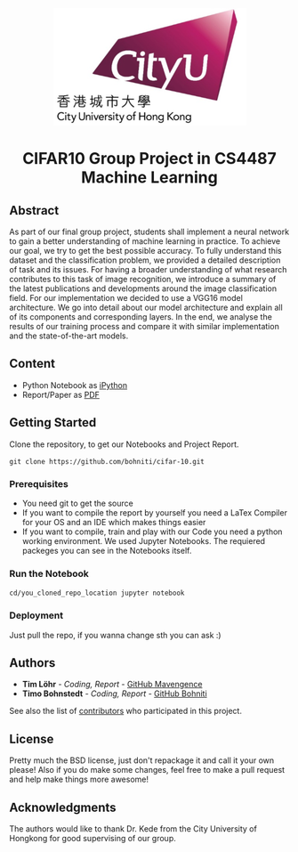 <div style="border-bottom:none;">
  <div align="center"> 
    <img style="border-bottom:none;" src="https://github.com/Mavengence/Kaggle-Seattle-Airbnb-Analysis/blob/dev/report/photo/0_cityu.png">
    <h1>CIFAR10 Group Project in CS4487 Machine Learning</h1>
  </div>
</div>

## Abstract

As part of our final group project, students shall implement a neural network to gain a better understanding of machine learning in practice. To achieve our goal, we try to get the best possible accuracy. To fully understand this dataset and the classification problem, we provided a detailed description of task and its issues. For having a broader understanding of what research contributes to this task of image recognition, we introduce a summary of the latest publications and developments around the image classification field. For our implementation we decided to use a VGG16 model architecture. We go into detail about our model architecture and explain all of its components and corresponding layers. In the end, we analyse the results of our training process and compare it with similar implementation and the state-of-the-art models. 

## Content

- Python Notebook as [iPython](https://github.com/bohniti/cifar-10/blob/master/CS4487_Group_Project_CIFAR10.ipynb) 
- Report/Paper as [PDF](https://github.com/bohniti/cifar-10/blob/master/Paper.pdf)

## Getting Started

Clone the repository, to get our Notebooks and Project Report.

```
git clone https://github.com/bohniti/cifar-10.git
```

### Prerequisites

- You need git to get the source
- If you want to compile the report by yourself you need a LaTex Compiler for your OS and an IDE which makes things easier
- If you want to compile, train and play with our Code you need a python working environment. We used Jupyter Notebooks. The requiered packeges you can see in the Notebooks itself.

### Run the Notebook

```
cd/you_cloned_repo_location jupyter notebook
```

### Deployment

Just pull the repo, if you wanna change sth you can ask :)

## Authors

* **Tim Löhr** - *Coding, Report* - [GitHub Mavengence](https://github.com/Mavengence)
* **Timo Bohnstedt** - *Coding, Report* - [GitHub Bohniti](https://github.com/bohniti)



See also the list of [contributors](https://github.com/bohniti/cifar-10/graphs/contributors) who participated in this project.

## License

Pretty much the BSD license, just don't repackage it and call it your own please!
Also if you do make some changes, feel free to make a pull request and help make things more awesome!

## Acknowledgments

The authors would like to thank Dr. Kede from the City University of Hongkong for good supervising of our group. 

